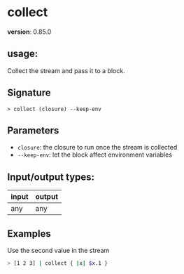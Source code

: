 # collect

**version**: 0.85.0

## **usage**:

Collect the stream and pass it to a block.

## Signature

`> collect (closure) --keep-env`

## Parameters

- `closure`: the closure to run once the stream is collected
- `--keep-env`: let the block affect environment variables

## Input/output types:

| input | output |
| ----- | ------ |
| any   | any    |

## Examples

Use the second value in the stream

```bash
> [1 2 3] | collect { |x| $x.1 }
```
